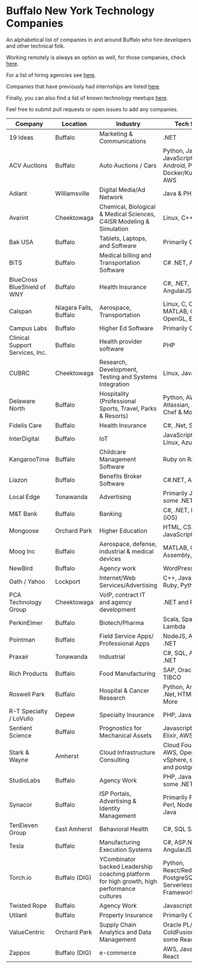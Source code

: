 # Buffalo New York Technology Companies

An alphabetical list of companies in and around Buffalo who hire developers and other technical folk.

Working remotely is always an option as well, for those companies, check [here](https://github.com/lukasz-madon/awesome-remote-job).

For a list of hiring agencies see [here](Agencies.md).

Companies that have previously had internships are listed [here](Internships.md).

Finally, you can also find a list of known technology meetups [here](Meetups.md).

Feel free to submit pull requests or open issues to add any companies.

| Company | Location | Industry | Tech Stack | Careers |
| ------- | -------- | -------- | ---------- | ------- |
| 19 Ideas | Buffalo | Marketing & Communications | .NET | https://19ideas.com/#careers |
| ACV Auctions | Buffalo | Auto Auctions / Cars | Python, Java, JavaScript, iOS, Android, Perl, Docker/Kubernetes, AWS | https://acvauctions.bamboohr.com/jobs/ |
| Adiant | Williamsville | Digital Media/Ad Network | Java & PHP | https://www.adiant.com/ |
| Avarint | Cheektowaga | Chemical, Biological & Medical Sciences, C4ISR Modeling & Simulation | Linux, C++ | http://www.avarint.com/careers.html |
| Bak USA | Buffalo | Tablets, Laptops, and Software | Primarily C# .NET | https://www.bakusa.com/work/ |
| BiTS | Buffalo | Medical billing and Transportation Software | C# .NET, Azure | https://www.intelligentbits.com |
| BlueCross BlueShield of WNY | Buffalo | Health Insurance | C#, .NET, AngularJS, Web | https://www.bcbswny.com/content/WNYcareers.html |
| Calspan | Niagara Falls, Buffalo | Aerospace, Transportation | Linux, C, C++, MATLAB, Qt, OpenGL, Emedded | http://www.calspan.com/careers/ |
| Campus Labs | Buffalo | Higher Ed Software | Primarily C# .NET | http://www.campuslabs.com/ |
| Clinical Support Services, Inc. | Buffalo | Health provider software | PHP | http://csshealth.com/ |
| CUBRC | Cheektowaga | Research, Development, Testing and Systems Integration | Linux, Java | http://www.cubrc.org/index.php/careers |
| Delaware North | Buffalo | Hospitality (Professional Sports, Travel, Parks & Resorts) | Python, AWS, Atlassian, Ansible, Chef & More | https://careers.delawarenorth.com |
| Fidelis Care | Buffalo | Health Insurance | C#, .Net, SQL, Web | https://www.fideliscare.org/Join-Our-Team |
| InterDigital | Buffalo | IoT | JavaScript, Docker, Linux, Azure | http://www.interdigital.com/page/careers |
| KangarooTime | Buffalo | Childcare Management Software | Ruby on Rails, AWS | https://kangarootime.com/contact.html |
| Liazon | Buffalo | Benefits Broker Software | C#.NET, AngularJS | http://liazon.com/about-us/careers/ |
| Local Edge | Tonawanda | Advertising | Primarily Java, some .NET | http://localedge.com |
| M&T Bank | Buffalo | Banking | C#, .NET, Mobile (iOS) | https://www.mtb.com/careers |
| Mongoose | Orchard Park | Higher Education | HTML, CSS, JavaScript | https://www.mongooseresearch.com/careers |
| Moog Inc | Buffalo | Aerospace, defense, industrial & medical devices | MATLAB, C, Assembly, circuitry  | http://moog.com |
| NewBird | Buffalo | Agency work | WordPress | https://newbirddesign.com/ |
| Oath / Yahoo | Lockport | Internet/Web Services/Advertising | C++, Java, Perl, Ruby, Python | https://www.oath.com/careers/work-at-oath/ |
| PCA Technology Group | Cheektowaga | VoIP, contract IT and agency development | .NET and PHP | http://www.pcatechnologygroup.com |
| PerkinElmer | Buffalo | Biotech/Pharma | Scala, Spark, AWS Lambda | http://www.perkinelmer.com/corporate/careers/ |
| Pointman | Buffalo | Field Service Apps/ Professional Apps | NodeJS, Angular, .NET | https://pointman.bamboohr.com/jobs/ |
| Praxair | Tonawanda | Industrial | C#, SQL, Angular, .NET | http://www.praxair.com/careers |
| Rich Products | Buffalo | Food Manufacturing | SAP, Oracle, .NET, TIBCO | https://careers.rich.com/ |
| Roswell Park | Buffalo | Hospital & Cancer Research | Python, Angular, .Net, HTML, R, & More  | https://www.roswellpark.org/careers |
| R-T Specialty / LoVullo | Depew | Specialty Insurance | PHP, JavaScript | https://rtspecialty.com/careers/ |
| Sentient Science | Buffalo | Prognostics for Mechanical Assets | Javascript, Python, Elixir, AWS, Linux | http://sentientscience.com/company/careers/ |
| Stark & Wayne | Amherst | Cloud Infrastructure<br />Consulting | Cloud Foundry, AWS, Openstack, vSphere, some Go and postgres | beahero@starkandwayne.com |
| StudioLabs | Buffalo | Agency Work | PHP, Javascript, some .NET | http://studiolabs.com/join |
| Synacor | Buffalo | ISP Portals, Advertising & Identity Management | Primarily PHP, with Perl, Node, Go & Java | https://www.synacor.com/ |
| TenEleven Group | East Amherst | Behavioral Health | C#, SQL Server  | https://www.10e11.com/careers |
| Tesla | Buffalo | Manufacturing Execution Systems | C#, ASP.NET MVC, AngularJS  | https://www.tesla.com/careers |
| Torch.io | Buffalo (DIG) | YCombinator backed Leadership coaching platform for high growth, high performance cultures  | Python, React/Redux, AWS, PostgreSQL, Serverless Framework | https://torch.io/careers |
| Twisted Rope | Buffalo | Agency Work | Javascript, PHP | http://twisted-rope.com/ |
| Utilant | Buffalo | Property Insurance | Primarily C#.NET | http://public.utilant.com/ |
| ValueCentric | Orchard Park | Supply Chain Analytics and Data Management | Oracle PL/SQL, ColdFusion (OOP), some React | http://www.valuecentric.com/careers |
| Zappos | Buffalo (DIG) | e-commerce | AWS, Java, Elixir, React | https://buffalo.zappos.biz |
